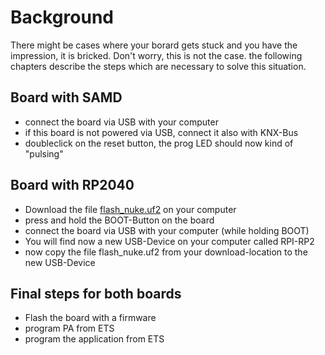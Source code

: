 # Background
 
There might be cases where your borard gets stuck and you have the impression, it is bricked. Don't worry, this is not the case. the following chapters describe the steps which are necessary to solve this situation.

## Board with SAMD

* connect the board via USB with your computer
* if this board is not powered via USB, connect it also with KNX-Bus
* doubleclick on the reset button, the prog LED should now kind of "pulsing"

## Board with RP2040

* Download the file [flash_nuke.uf2](http://www.elektronik-kompendium.de/sites/raspberry-pi/code/flash_nuke.uf2) on your computer
* press and hold the BOOT-Button on the board
* connect the board via USB with your computer (while holding BOOT)
* You will find now a new USB-Device on your computer called RPI-RP2
* now copy the file flash_nuke.uf2 from your download-location to the new USB-Device

## Final steps for both boards

* Flash the board with a firmware
* program PA from ETS
* program the application from ETS

